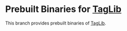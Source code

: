 # Prebuilt Binaries for [TagLib](https://github.com/taglib/taglib)

This branch provides prebuilt binaries of [TagLib](https://github.com/taglib/taglib).
